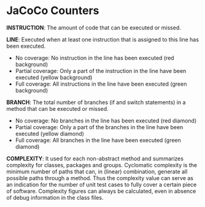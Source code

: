 # JaCoCo Counters #
 **INSTRUCTION**: The amount of code that can be executed or missed.
 
 **LINE**: Executed when at least one instruction that is assigned to this line has been executed.
* No coverage: No instruction in the line has been executed (red background)
* Partial coverage: Only a part of the instruction in the line have been executed (yellow background)
* Full coverage: All instructions in the line have been executed (green background)
 
 **BRANCH**: The total number of branches (if and switch statements) in a method that can be executed or missed.
 * No coverage: No branches in the line has been executed (red diamond)
 * Partial coverage: Only a part of the branches in the line have been executed (yellow diamond)
 * Full coverage: All branches in the line have been executed (green diamond)
 
 **COMPLEXITY**: It used for each non-abstract method and summarizes complexity for classes, packages and groups. Cyclomatic complexity is the minimum number of paths that can, in (linear) combination, generate all possible paths through a method. Thus the complexity value can serve as an indication for the number of unit test cases to fully cover a certain piece of software. Complexity figures can always be calculated, even in absence of debug information in the class files.
 